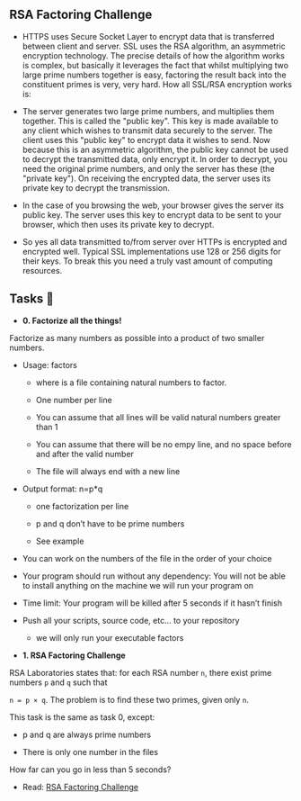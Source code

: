 ## RSA Factoring Challenge 

- HTTPS uses Secure Socket Layer to encrypt data that is transferred between client and server. SSL uses the RSA algorithm, an asymmetric encryption technology. The precise details of how the algorithm works is complex, but basically it leverages the fact that whilst multiplying two large prime numbers together is easy, factoring the result back into the constituent primes is very, very hard. How all SSL/RSA encryption works is:



- The server generates two large prime numbers, and multiplies them together. This is called the "public key". This key is made available to any client which wishes to transmit data securely to the server. The client uses this "public key" to encrypt data it wishes to send. Now because this is an asymmetric algorithm, the public key cannot be used to decrypt the transmitted data, only encrypt it. In order to decrypt, you need the original prime numbers, and only the server has these (the "private key"). On receiving the encrypted data, the server uses its private key to decrypt the transmission.



- In the case of you browsing the web, your browser gives the server its public key. The server uses this key to encrypt data to be sent to your browser, which then uses its private key to decrypt.



- So yes all data transmitted to/from server over HTTPs is encrypted  and encrypted well. Typical SSL implementations use 128 or 256 digits for their keys. To break this you need a truly vast amount of computing resources.



## Tasks :page_with_curl:



* **0. Factorize all the things!**

Factorize as many numbers as possible into a product of two smaller numbers.



- Usage: factors <file>

    - where <file> is a file containing natural numbers to factor.

    - One number per line

    - You can assume that all lines will be valid natural numbers greater than 1

    - You can assume that there will be no empy line, and no space before and after the valid number

    - The file will always end with a new line

- Output format: n=p*q

    - one factorization per line

    - p and q don’t have to be prime numbers

    - See example

- You can work on the numbers of the file in the order of your choice

- Your program should run without any dependency: You will not be able to install anything on the machine we will run your program on

- Time limit: Your program will be killed after 5 seconds if it hasn’t finish

- Push all your scripts, source code, etc… to your repository

    - we will only run your executable factors



* **1. RSA Factoring Challenge**

RSA Laboratories states that: for each RSA number `n`, there exist prime numbers `p` and `q` such that



`n = p × q`. The problem is to find these two primes, given only `n`.



This task is the same as task 0, except:

- p and q are always prime numbers

- There is only one number in the files

How far can you go in less than 5 seconds?



- Read: [RSA Factoring Challenge](https://en.wikipedia.org/wiki/RSA_Factoring_Challenge)
